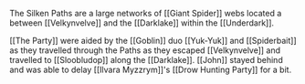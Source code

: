 The Silken Paths are a large networks of [[Giant Spider]] webs located a between [[Velkynvelve]] and the [[Darklake]] within the [[Underdark]].

[[The Party]] were aided by the [[Goblin]] duo [[Yuk-Yuk]] and [[Spiderbait]] as they travelled through the Paths as they escaped [[Velkynvelve]] and travelled to [[Sloobludop]] along the [[Darklake]]. [[John]] stayed behind and was able to delay [[Ilvara Myzzrym]]'s [[Drow Hunting Party]] for a bit.